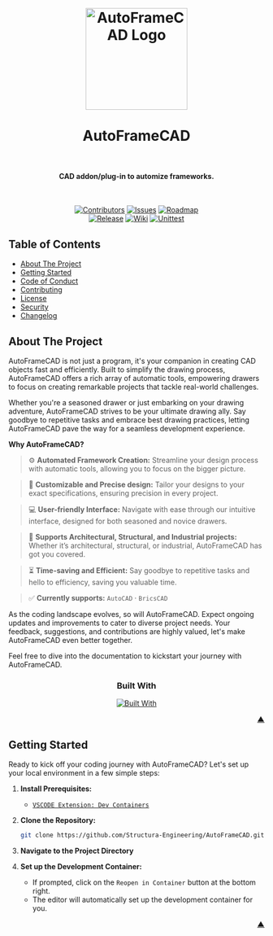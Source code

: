 <a name="readme-top"></a>

<h1 align="center">
  <br />
    <a href="https://structura-engineering.com/">
      <img src="https://github.com/Structura-Engineering/.github/blob/main/icons/favicon.ico" alt="AutoFrameCAD Logo" width="200">
    </a>
  <br /><br />
  AutoFrameCAD
  <br />
  <br />
</h1>

<h4 align="center">CAD addon/plug-in to automize frameworks.</h4><br />

<div align="center">

[![Contributors][contributors_shield_url]][contributors_url]
[![Issues][issues_shield_url]][issues_url]
[![Roadmap][roadmap_shield_url]][roadmap_url]<br />
[![Release][release_shield_url]][release_url]
[![Wiki][wiki_shield_url]][wiki_url]
[![Unittest][test_shield_url]][test_url]</div>

## Table of Contents

- [About The Project](#about-the-project)
- [Getting Started](#getting-started)
- [Code of Conduct][code_of_conduct_url]
- [Contributing][contributing_url]
- [License][license_url]
- [Security][security_url]
- [Changelog][changelog_url]

## About The Project

AutoFrameCAD is not just a program, it's your companion in creating CAD objects fast and efficiently. Built to simplify the drawing process, AutoFrameCAD offers a rich array of automatic tools, empowering drawers to focus on creating remarkable projects that tackle real-world challenges.

Whether you're a seasoned drawer or just embarking on your drawing adventure, AutoFrameCAD strives to be your ultimate drawing ally. Say goodbye to repetitive tasks and embrace best drawing practices, letting AutoFrameCAD pave the way for a seamless development experience.

**Why AutoFrameCAD?**

> :gear: **Automated Framework Creation:** Streamline your design process with automatic tools, allowing you to focus on the bigger picture.

> :straight_ruler: **Customizable and Precise design:** Tailor your designs to your exact specifications, ensuring precision in every project.

> :computer: **User-friendly Interface:** Navigate with ease through our intuitive interface, designed for both seasoned and novice drawers.

> :triangular_ruler: **Supports Architectural, Structural, and Industrial projects:** Whether it’s architectural, structural, or industrial, AutoFrameCAD has got you covered.

> :hourglass_flowing_sand: **Time-saving and Efficient:** Say goodbye to repetitive tasks and hello to efficiency, saving you valuable time.

> :white_check_mark: **Currently supports:** `AutoCAD` · `BricsCAD`

As the coding landscape evolves, so will AutoFrameCAD. Expect ongoing updates and improvements to cater to diverse project needs. Your feedback, suggestions, and contributions are highly valued, let's make AutoFrameCAD even better together.

Feel free to dive into the documentation to kickstart your journey with AutoFrameCAD.

<div align="center"><h3>Built With</h3>

[![Built With][built_with_shield_url]][built_with_url]</div>

</details><p align="right"><a href="#readme-top">▲</a></p>

## Getting Started

Ready to kick off your coding journey with AutoFrameCAD? Let's set up your local environment in a few simple steps:

1. **Install Prerequisites:**

   - [`VSCODE Extension: Dev Containers`][dev_containers_url]

2. **Clone the Repository:**
   ```sh
   git clone https://github.com/Structura-Engineering/AutoFrameCAD.git
   ```
3. **Navigate to the Project Directory**

4. **Set up the Development Container:**
   - If prompted, click on the `Reopen in Container` button at the bottom right.
   - The editor will automatically set up the development container for you.

</details><p align="right"><a href="#readme-top">▲</a></p>

[built_with_shield_url]: https://skillicons.dev/icons?i=docker,py,cpp,c
[built_with_url]: https://skillicons.dev
[changelog_url]: https://github.com/Structura-Engineering/AutoFrameCAD/blob/main/CHANGELOG.md
[code_of_conduct_url]: https://github.com/Structura-Engineering/AutoFrameCAD?tab=coc-ov-file
[contributing_url]: https://github.com/Structura-Engineering/AutoFrameCAD/blob/main/CONTRIBUTING.md
[contributors_shield_url]: https://img.shields.io/github/contributors/Structura-Engineering/AutoFrameCAD?style=for-the-badge&color=blue
[contributors_url]: https://github.com/Structura-Engineering/AutoFrameCAD/graphs/contributors
[dev_containers_url]: https://marketplace.visualstudio.com/items?itemName=ms-vscode-remote.remote-containers
[issues_shield_url]: https://img.shields.io/github/issues/Structura-Engineering/AutoFrameCAD?style=for-the-badge&color=yellow
[issues_url]: https://github.com/Structura-Engineering/AutoFrameCAD/issues
[license_url]: https://github.com/Structura-Engineering/AutoFrameCAD?tab=AGPL-3.0-1-ov-file
[release_shield_url]: https://img.shields.io/endpoint?url=https://gist.githubusercontent.com/illyrius666/75d51317191738246cdec92eabcc599f/raw/release_badge.json
[release_url]: https://github.com/Structura-Engineering/AutoFrameCAD/releases
[roadmap_shield_url]: https://img.shields.io/badge/Roadmap-Click%20Me!-purple.svg?style=for-the-badge
[roadmap_url]: https://github.com/orgs/Structura-Engineering/projects/4
[security_url]: https://github.com/Structura-Engineering/AutoFrameCAD?tab=security-ov-file
[test_shield_url]: https://img.shields.io/endpoint?url=https://gist.githubusercontent.com/illyrius666/75d51317191738246cdec92eabcc599f/raw/test_badge.json
[test_url]: https://github.com/Structura-Engineering/AutoFrameCAD/actions
[wiki_shield_url]: https://img.shields.io/endpoint?url=https://gist.githubusercontent.com/illyrius666/75d51317191738246cdec92eabcc599f/raw/wiki_badge.json
[wiki_url]: https://wiki.structura-engineering.com/

